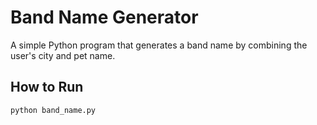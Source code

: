 # Band Name Generator

A simple Python program that generates a band name by combining the user's city and pet name.

## How to Run
```bash
python band_name.py


